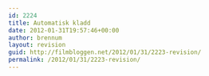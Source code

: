 ```yaml
---
id: 2224
title: Automatisk kladd
date: 2012-01-31T19:57:46+00:00
author: brennum
layout: revision
guid: http://filmbloggen.net/2012/01/31/2223-revision/
permalink: /2012/01/31/2223-revision/
---
```

